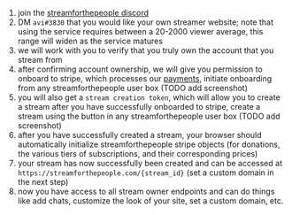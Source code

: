 1. join the [streamforthepeople discord](https://discord.gg/8KBKNsTy9r)
1. DM `avi#3830` that you would like your own streamer website; note that using the service requires between a 20-2000 viewer average, this range will widen as the service matures
1. we will work with you to verify that you truly own the account that you stream from
1. after confirming account ownership, we will give you permission to onboard to stripe, which processes our [payments](../about/payments.md), initiate onboarding from any streamforthepeople user box (TODO add screenshot)
1. you will also get a `stream creation token`, which will allow you to create a stream after you have successfully onboarded to stripe, create a stream using the button in any streamforthepeople user box (TODO add screenshot)
1. after you have successfully created a stream, your browser should automatically initialize streamforthepeople stripe objects (for donations, the various tiers of subscriptions, and their corresponding prices)
1. your stream has now successfully been created and can be accessed at `https://streamforthepeople.com/{stream_id}` (set a custom domain in the next step)
1. now you have access to all stream owner endpoints and can do things like add chats, customize the look of your site, set a custom domain, etc.
